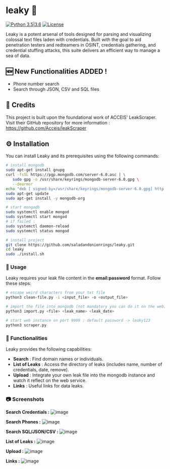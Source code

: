 # leaky :key:
[![Python 3.5|3.6](https://img.shields.io/badge/python-3.x-green.svg)](https://www.python.org/) 
[![License](https://img.shields.io/badge/license-GPLv3-red.svg)](https://raw.githubusercontent.com/almandin/fuxploider/master/LICENSE.md)

Leaky is a potent arsenal of tools designed for parsing and visualizing colossal text files laden with credentials. Built with the goal to aid penetration testers and redteamers in OSINT, credentials gathering, and credential stuffing attacks, this suite delivers an efficient way to manage a sea of data.

## 🆕 New Functionalities ADDED !
- Phone number search
- Search through JSON, CSV and SQL files

## :star2: Credits
This project is built upon the foundational work of ACCEIS' LeakScraper. Visit their GitHub repository for more information : https://github.com/Acceis/leakScraper

## :gear: Installation

You can install Leaky and its prerequisites using the following commands:

```bash
# install mongodb
sudo apt-get install gnupg
curl -fsSL https://pgp.mongodb.com/server-6.0.asc | \
   sudo gpg -o /usr/share/keyrings/mongodb-server-6.0.gpg \
   --dearmor
echo "deb [ signed-by=/usr/share/keyrings/mongodb-server-6.0.gpg] http://repo.mongodb.org/apt/debian bullseye/mongodb-org/6.0 main" | sudo tee /etc/apt/sources.list.d/mongodb-org-6.0.list
sudo apt-get update
sudo apt-get install -y mongodb-org

# start mongodb
sudo systemctl enable mongod
sudo systemctl start mongod
# if failed :
sudo systemctl daemon-reload
sudo systemctl status mongod

# install project
git clone https://github.com/saladandonionrings/leaky.git
cd leaky
sudo ./install.sh
```

### :rocket: Usage
Leaky requires your leak file content in the **email:password** format. Follow these steps:

```bash
# escape weird characters from your txt file
python3 clean-file.py -i <input_file> -o <output_file>

# import the file into mongodb (not mandatory you can do it on the web)
python3 import.py <file> <leak_name> <leak_date>

# start web instance on port 9999 ; default password -> leaky123
python3 scraper.py
```
### :mag_right: Functionalities
Leaky provides the following capabilities:

* **Search** : Find domain names or individuals.
* **List of Leaks** : Access the directory of leaks (includes name, number of credentials, date, remove).
* **Upload** : Integrate your own leak file into the mongodb instance and watch it reflect on the web service.
* **Links** : Useful links for data leaks.

### :camera: Screenshots

**Search Credentials :** 
![image](https://github.com/saladandonionrings/leaky/assets/61053314/a0885daa-2058-4bc6-a418-4780a9962b39)

**Search Phones :**
![image](https://github.com/saladandonionrings/leaky/assets/61053314/8816a200-06ab-4c1f-a244-15a3db6badce)

**Search SQL/JSON/CSV :**
![image](https://github.com/saladandonionrings/leaky/assets/61053314/3379147c-c416-45ab-abee-fbcbe28f6193)

**List of Leaks :**
![image](https://github.com/saladandonionrings/leaky/assets/61053314/e51f089a-b141-4e65-ad8a-35cf07ca8fe5)

**Upload :**
![image](https://github.com/saladandonionrings/leaky/assets/61053314/36c0078d-e0bd-443f-87fa-f7a16d11423e)

**Links :**
![image](https://github.com/saladandonionrings/leaky/assets/61053314/9f30ee77-2aa7-4c16-88d5-49bd3c56fbb9)

